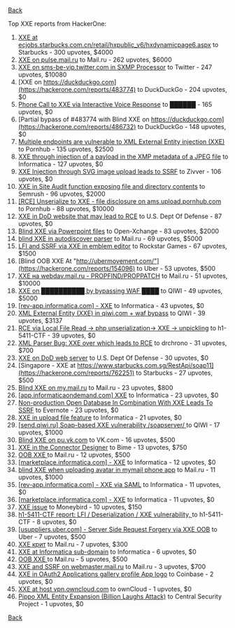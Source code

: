 [Back](../README.md)

Top XXE reports from HackerOne:

1. [XXE at ecjobs.starbucks.com.cn/retail/hxpublic_v6/hxdynamicpage6.aspx](https://hackerone.com/reports/500515) to Starbucks - 300 upvotes, $4000
2. [XXE on pulse.mail.ru](https://hackerone.com/reports/505947) to Mail.ru - 262 upvotes, $6000
3. [XXE on sms-be-vip.twitter.com in SXMP Processor](https://hackerone.com/reports/248668) to Twitter - 247 upvotes, $10080
4. [XXE on https://duckduckgo.com](https://hackerone.com/reports/483774) to DuckDuckGo - 204 upvotes, $0
5. [Phone Call to XXE via Interactive Voice Response](https://hackerone.com/reports/395296) to ██████ - 165 upvotes, $0
6. [Partial bypass of #483774 with Blind XXE on https://duckduckgo.com](https://hackerone.com/reports/486732) to DuckDuckGo - 148 upvotes, $0
7. [Multiple endpoints are vulnerable to XML External Entity injection (XXE) ](https://hackerone.com/reports/72272) to Pornhub - 135 upvotes, $2500
8. [XXE through injection of a payload in the XMP metadata of a JPEG file](https://hackerone.com/reports/836877) to Informatica - 127 upvotes, $0
9. [XXE Injection through SVG image upload leads to SSRF](https://hackerone.com/reports/897244) to Zivver - 106 upvotes, $0
10. [XXE in Site Audit function exposing file and directory contents](https://hackerone.com/reports/312543) to Semrush - 96 upvotes, $2000
11. [[RCE] Unserialize to XXE - file disclosure on ams.upload.pornhub.com](https://hackerone.com/reports/142562) to Pornhub - 88 upvotes, $10000
12. [XXE in DoD website that may lead to RCE](https://hackerone.com/reports/227880) to U.S. Dept Of Defense - 87 upvotes, $0
13. [Blind XXE via Powerpoint files](https://hackerone.com/reports/334488) to Open-Xchange - 83 upvotes, $2000
14. [blind XXE in autodiscover parser](https://hackerone.com/reports/315837) to Mail.ru - 69 upvotes, $5000
15. [LFI and SSRF via XXE in emblem editor](https://hackerone.com/reports/347139) to Rockstar Games - 67 upvotes, $1500
16. [Blind OOB XXE At "http://ubermovement.com/"](https://hackerone.com/reports/154096) to Uber - 53 upvotes, $500
17. [XXE на webdav.mail.ru -  PROPFIND/PROPPATCH](https://hackerone.com/reports/758978) to Mail.ru - 51 upvotes, $10000
18. [XXE on ██████████ by bypassing WAF ████](https://hackerone.com/reports/433996) to QIWI - 49 upvotes, $5000
19. [[rev-app.informatica.com] - XXE](https://hackerone.com/reports/105434) to Informatica - 43 upvotes, $0
20. [XML External Entity (XXE) in qiwi.com + waf bypass](https://hackerone.com/reports/99279) to QIWI - 39 upvotes, $3137
21. [RCE via Local File Read -\> php unserialization-\> XXE -\> unpickling](https://hackerone.com/reports/415501) to h1-5411-CTF - 39 upvotes, $0
22. [XML Parser Bug: XXE over which leads to RCE](https://hackerone.com/reports/55431) to drchrono - 31 upvotes, $700
23. [XXE on DoD web server](https://hackerone.com/reports/188743) to U.S. Dept Of Defense - 30 upvotes, $0
24. [Singapore - XXE at https://www.starbucks.com.sg/RestApi/soap11](https://hackerone.com/reports/762251) to Starbucks - 27 upvotes, $500
25. [Blind XXE on my.mail.ru](https://hackerone.com/reports/276276) to Mail.ru - 23 upvotes, $800
26. [[app.informaticaondemand.com] XXE](https://hackerone.com/reports/105753) to Informatica - 23 upvotes, $0
27. [Non-production Open Database In Combination With XXE Leads To SSRF](https://hackerone.com/reports/742808) to Evernote - 23 upvotes, $0
28. [ XXE in upload file feature](https://hackerone.com/reports/105787) to Informatica - 21 upvotes, $0
29. [[send.qiwi.ru] Soap-based XXE vulnerability /soapserver/ ](https://hackerone.com/reports/36450) to QIWI - 17 upvotes, $1000
30. [Blind XXE on pu.vk.com](https://hackerone.com/reports/296622) to VK.com - 16 upvotes, $500
31. [XXE in the Connector Designer](https://hackerone.com/reports/112116) to Bime - 13 upvotes, $750
32. [OOB XXE ](https://hackerone.com/reports/690387) to Mail.ru - 12 upvotes, $500
33. [[marketplace.informatica.com] - XXE](https://hackerone.com/reports/106797) to Informatica - 12 upvotes, $0
34. [blind XXE when uploading avatar in mymail phone app](https://hackerone.com/reports/277341) to Mail.ru - 11 upvotes, $1000
35. [[rev-app.informatica.com] - XXE via SAML](https://hackerone.com/reports/106865) to Informatica - 11 upvotes, $0
36. [[marketplace.informatica.com] - XXE](https://hackerone.com/reports/106802) to Informatica - 11 upvotes, $0
37. [XXE issue](https://hackerone.com/reports/130661) to Moneybird - 10 upvotes, $150
38. [h1-5411-CTF report: LFI / Deserialization / XXE vulnerability, ](https://hackerone.com/reports/415233) to h1-5411-CTF - 8 upvotes, $0
39. [[usuppliers.uber.com] - Server Side Request Forgery via XXE OOB](https://hackerone.com/reports/448598) to Uber - 7 upvotes, $500
40. [XXE крит](https://hackerone.com/reports/449627) to Mail.ru - 7 upvotes, $300
41. [XXE at Informatica sub-domain](https://hackerone.com/reports/150520) to Informatica - 6 upvotes, $0
42. [OOB XXE ](https://hackerone.com/reports/690295) to Mail.ru - 5 upvotes, $500
43. [XXE and SSRF on webmaster.mail.ru](https://hackerone.com/reports/12583) to Mail.ru - 3 upvotes, $700
44. [XXE in OAuth2 Applications gallery profile App logo](https://hackerone.com/reports/104620) to Coinbase - 2 upvotes, $0
45. [XXE at host vpn.owncloud.com](https://hackerone.com/reports/105980) to ownCloud - 1 upvotes, $0
46. [Pippo XML Entity Expansion (Billion Laughs Attack)](https://hackerone.com/reports/506791) to Central Security Project - 1 upvotes, $0


[Back](../README.md)